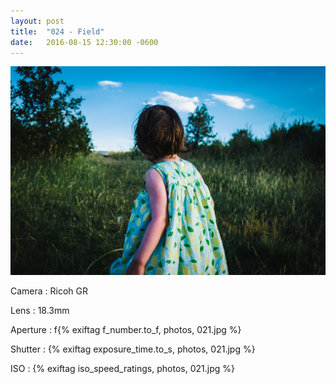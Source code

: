```yaml
---
layout: post
title:  "024 - Field"
date:   2016-08-15 12:30:00 -0600
---
```


![024 - Field](/photos/024.jpg)

Camera
: Ricoh GR

Lens
: 18.3mm

Aperture
: f{% exiftag f_number.to_f, photos, 021.jpg %}

Shutter
: {% exiftag exposure_time.to_s, photos, 021.jpg %}

ISO
: {% exiftag iso_speed_ratings, photos, 021.jpg %}
